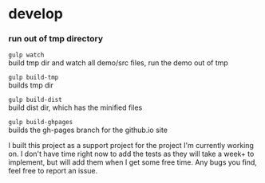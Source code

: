 # develop

### run out of tmp directory
`gulp watch`  
build tmp dir and watch all demo/src files, run the demo out of tmp  

`gulp build-tmp`   
builds tmp dir  
  
`gulp build-dist`   
build dist dir, which has the minified files  

`gulp build-ghpages`   
builds the gh-pages branch for the github.io site  
  
  
I built this project as a support project for the project I'm currently working on. I don't have time right now to add the tests as they will take a week+ to implement, but will add them when I get some free time. Any bugs you find, feel free to report an issue. 


